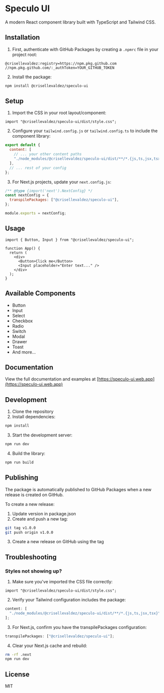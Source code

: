 # Speculo UI

A modern React component library built with TypeScript and Tailwind CSS.

## Installation

1. First, authenticate with GitHub Packages by creating a `.npmrc` file in your project root:

```
@crisellevaldez:registry=https://npm.pkg.github.com
//npm.pkg.github.com/:_authToken=YOUR_GITHUB_TOKEN
```

2. Install the package:

```bash
npm install @crisellevaldez/speculo-ui
```

## Setup

1. Import the CSS in your root layout/component:

```tsx
import "@crisellevaldez/speculo-ui/dist/style.css";
```

2. Configure your `tailwind.config.js` or `tailwind.config.ts` to include the component library:

```js
export default {
  content: [
    // ... your other content paths
    "./node_modules/@crisellevaldez/speculo-ui/dist/**/*.{js,ts,jsx,tsx}",
  ],
  // ... rest of your config
};
```

3. For Next.js projects, update your `next.config.js`:

```js
/** @type {import('next').NextConfig} */
const nextConfig = {
  transpilePackages: ["@crisellevaldez/speculo-ui"],
};

module.exports = nextConfig;
```

## Usage

```tsx
import { Button, Input } from "@crisellevaldez/speculo-ui";

function App() {
  return (
    <div>
      <Button>Click me</Button>
      <Input placeholder="Enter text..." />
    </div>
  );
}
```

## Available Components

- Button
- Input
- Select
- Checkbox
- Radio
- Switch
- Modal
- Drawer
- Toast
- And more...

## Documentation

View the full documentation and examples at [https://speculo-ui.web.app](https://speculo-ui.web.app)

## Development

1. Clone the repository
2. Install dependencies:

```bash
npm install
```

3. Start the development server:

```bash
npm run dev
```

4. Build the library:

```bash
npm run build
```

## Publishing

The package is automatically published to GitHub Packages when a new release is created on GitHub.

To create a new release:

1. Update version in package.json
2. Create and push a new tag:

```bash
git tag v1.0.0
git push origin v1.0.0
```

3. Create a new release on GitHub using the tag

## Troubleshooting

### Styles not showing up?

1. Make sure you've imported the CSS file correctly:

```tsx
import "@crisellevaldez/speculo-ui/dist/style.css";
```

2. Verify your Tailwind configuration includes the package:

```js
content: [
  "./node_modules/@crisellevaldez/speculo-ui/dist/**/*.{js,ts,jsx,tsx}",
];
```

3. For Next.js, confirm you have the transpilePackages configuration:

```js
transpilePackages: ["@crisellevaldez/speculo-ui"];
```

4. Clear your Next.js cache and rebuild:

```bash
rm -rf .next
npm run dev
```

## License

MIT

